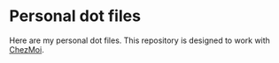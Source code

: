 # Personal dot files

Here are my personal dot files.
This repository is designed to work with [ChezMoi](https://www.chezmoi.io/).

